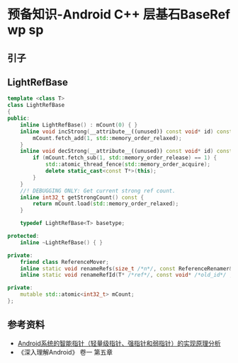 # 预备知识-Android C++ 层基石BaseRef wp sp

## 引子


## LightRefBase

```cpp
template <class T>
class LightRefBase
{
public:
    inline LightRefBase() : mCount(0) { }
    inline void incStrong(__attribute__((unused)) const void* id) const {
        mCount.fetch_add(1, std::memory_order_relaxed);
    }
    inline void decStrong(__attribute__((unused)) const void* id) const {
        if (mCount.fetch_sub(1, std::memory_order_release) == 1) {
            std::atomic_thread_fence(std::memory_order_acquire);
            delete static_cast<const T*>(this);
        }
    }
    //! DEBUGGING ONLY: Get current strong ref count.
    inline int32_t getStrongCount() const {
        return mCount.load(std::memory_order_relaxed);
    }

    typedef LightRefBase<T> basetype;

protected:
    inline ~LightRefBase() { }

private:
    friend class ReferenceMover;
    inline static void renameRefs(size_t /*n*/, const ReferenceRenamer& /*renamer*/) { }
    inline static void renameRefId(T* /*ref*/, const void* /*old_id*/ , const void* /*new_id*/) { }

private:
    mutable std::atomic<int32_t> mCount;
};
```


## 参考资料

* [Android系统的智能指针（轻量级指针、强指针和弱指针）的实现原理分析](https://blog.csdn.net/Luoshengyang/article/details/6786239)
* 《深入理解Android》 卷一 第五章
